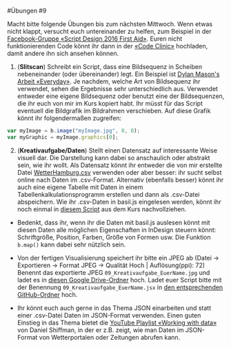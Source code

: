 #Übungen #9

Macht bitte folgende Übungen bis zum nächsten Mittwoch. Wenn etwas nicht klappt, versucht euch untereinander zu helfen, zum Beispiel in der [Facebook-Gruppe «Script Design 2016 First Aid»](https://www.facebook.com/groups/1760227230910812/). Euren nicht funktionierenden Code könnt ihr dann in der [«Code Clinic»](https://github.com/typografie-haw-hamburg/Typografie-programmieren/tree/master/CodeClinic) hochladen, damit andere ihn sich ansehen können.

1. (**Slitscan**) Schreibt ein Script, dass eine Bildsequenz in Scheiben nebeneinander (oder übereinander) legt. Ein Beispiel ist [Dylan Mason's Arbeit «Everyday»](http://www.dylanmason.com/everyday/). Je nachdem, welche Art von Bildsequenz ihr verwendet, sehen die Ergebnisse sehr unterschiedlich aus. Verwendet entweder eine eigene Bildsequenz oder benutzt eine der Bildsequenzen, die ihr euch von mir im Kurs kopiert habt. Ihr müsst für das Script eventuell die Bildgrafik im Bildrahmen verschieben. Auf diese Grafik könnt ihr folgendermaßen zugreifen:
  ```js
  var myImage = b.image("myImage.jpg", 0, 0);
  var myGraphic = myImage.graphics[0];
  ```

2. (**Kreativaufgabe/Daten**) Stellt einen Datensatz auf interessante Weise visuell dar. Die Darstellung kann dabei so anschaulich oder abstrakt sein, wie ihr wollt. Als Datensatz könnt ihr entweder die von mir erstellte Datei [WetterHamburg.csv](https://github.com/typografie-haw-hamburg/Typografie-programmieren/blob/master/scripts/09_Daten.zip) verwenden oder aber besser: ihr sucht selbst online nach Daten im .csv-Format. Alternativ (ebenfalls besser) könnt ihr auch eine eigene Tabelle mit Daten in einem Tabellenkalkulationsprogramm erstellen und dann als .csv-Datei abspeichern. Wie ihr .csv-Daten in basil.js eingelesen werden, könnt ihr noch einmal in [diesem Script](https://github.com/typografie-haw-hamburg/Typografie-programmieren/blob/master/scripts/09_readCsvFiles.jsx) aus dem Kurs nachvollziehen.

  * Bedenkt, dass ihr, wenn ihr die Daten mit basil.js auslesen könnt mit diesen Daten alle möglichen Eigenschaften in InDesign steuern könnt: Schriftgröße, Position, Farben, Größe von Formen usw. Die Funktion `b.map()` kann dabei sehr nützlich sein.

  * Von der fertigen Visualisierung speichert ihr bitte ein JPEG ab (Datei -> Exportieren -> Format JPEG -> Qualität Hoch | Auflösung(ppi): 72) Benennt das exportierte JPEG `09_Kreativaufgabe_EuerName.jpg` und ladet es in [diesen Google Drive-Ordner](https://drive.google.com/open?id=0B6USBbEchpCkNGg3S1pyN0phLVE) hoch. Ladet euer Script bitte mit der Benennung `09_Kreativaufgabe_EuerName.jsx` in [den entsprechenden GitHub-Ordner](https://github.com/typografie-haw-hamburg/Typografie-programmieren/tree/master/Uebungen/Loesungen/09) hoch.

  * Ihr könnt euch auch gerne in das Thema JSON einarbeiten und statt einer .csv-Datei Daten im JSON-Format verwenden. Einen guten Einstieg in das Thema bietet die [YouTube Playlist «Working with data»](https://www.youtube.com/watch?v=rJaXOFfwGVw&list=PLRqwX-V7Uu6a-SQiI4RtIwuOrLJGnel0r) von Daniel Shiffman, in der er z.B. zeigt, wie man Daten im JSON-Format von Wetterportalen oder Zeitungen abrufen kann.